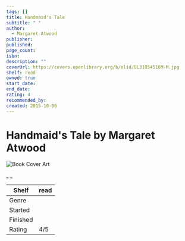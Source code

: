 ```yaml
---
tags: []
title: Handmaid's Tale
subtitle: " "
author:
  - Margaret Atwood
publisher:
published:
page_count:
isbn:
description: ""
coverUrl: https://covers.openlibrary.org/b/olid/OL31854516M-M.jpg
shelf: read
owned: true
start_date:
end_date:
rating: 4
recommended_by:
created: 2015-10-06
---
```


# Handmaid's Tale by Margaret Atwood

![Book Cover Art](https://covers.openlibrary.org/b/olid/OL31854516M-M.jpg)

_ _

| Shelf | read |
| --- | --- |
| Genre |  |
| Started |  |
| Finished |  |
| Rating | 4/5 |

